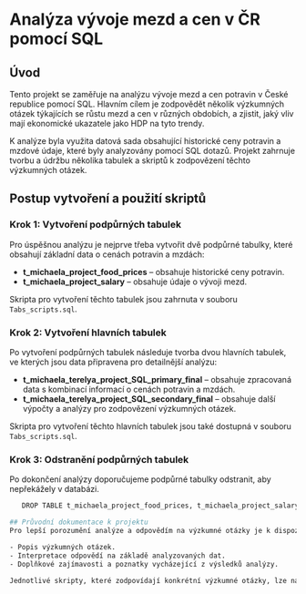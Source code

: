 # Analýza vývoje mezd a cen v ČR pomocí SQL

## Úvod
Tento projekt se zaměřuje na analýzu vývoje mezd a cen potravin v České republice pomocí SQL. Hlavním cílem je zodpovědět několik výzkumných otázek týkajících se růstu mezd a cen v různých obdobích, a zjistit, jaký vliv mají ekonomické ukazatele jako HDP na tyto trendy. 

K analýze byla využita datová sada obsahující historické ceny potravin a mzdové údaje, které byly analyzovány pomocí SQL dotazů. Projekt zahrnuje tvorbu a údržbu několika tabulek a skriptů k zodpovězení těchto výzkumných otázek.

## Postup vytvoření a použití skriptů

### Krok 1: Vytvoření podpůrných tabulek
Pro úspěšnou analýzu je nejprve třeba vytvořit dvě podpůrné tabulky, které obsahují základní data o cenách potravin a mzdách:

- **t_michaela_project_food_prices** – obsahuje historické ceny potravin.
- **t_michaela_project_salary** – obsahuje údaje o vývoji mezd.

Skripta pro vytvoření těchto tabulek jsou zahrnuta v souboru `Tabs_scripts.sql`.

### Krok 2: Vytvoření hlavních tabulek
Po vytvoření podpůrných tabulek následuje tvorba dvou hlavních tabulek, ve kterých jsou data připravena pro detailnější analýzu:

- **t_michaela_terelya_project_SQL_primary_final** – obsahuje zpracovaná data s kombinací informací o cenách potravin a mzdách.
- **t_michaela_terelya_project_SQL_secondary_final** – obsahuje další výpočty a analýzy pro zodpovězení výzkumných otázek.

Skripta pro vytvoření těchto hlavních tabulek jsou také dostupná v souboru `Tabs_scripts.sql`.

### Krok 3: Odstranění podpůrných tabulek
Po dokončení analýzy doporučujeme podpůrné tabulky odstranit, aby nepřekážely v databázi.
```bash
   DROP TABLE t_michaela_project_food_prices, t_michaela_project_salary;

## Průvodní dokumentace k projektu
Pro lepší porozumění analýze a odpovědím na výzkumné otázky je k dispozici průvodní dokument obsahující:

- Popis výzkumných otázek.
- Interpretace odpovědí na základě analyzovaných dat.
- Doplňkové zajímavosti a poznatky vycházející z výsledků analýzy.

Jednotlivé skripty, které zodpovídají konkrétní výzkumné otázky, lze nalézt v souboru `Questions_scripts.sql`. Skripta jsou zde oddělená a jasně popsána, aby byla přehledná a snadno použitelná.

